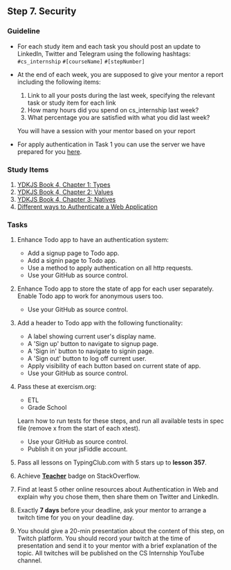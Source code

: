 ## Step 7. Security

### Guideline

- For each study item and each task you should post an update to LinkedIn, Twitter and Telegram using the following hashtags:
  `#cs_internship`
  `#[courseName]`
  `#[stepNumber]`

- At the end of each week, you are supposed to give your mentor a report including the following items:

  1. Link to all your posts during the last week, specifying the relevant task or study item for each link
  2. How many hours did you spend on cs_internship last week?
  3. What percentage you are satisfied with what you did last week?

  You will have a session with your mentor based on your report

<!-- TODO change the numbers -->

- For apply authentication in Task 1 you can use the server we have prepared for you [here](https://github.com/cs-internship/cs-internship-spec/blob/master/courses/web/servers/step7/server-step-7.rar).

### Study Items <!-- omit in toc -->

1. [YDKJS Book 4, Chapter 1: Types](https://github.com/getify/You-Dont-Know-JS/blob/1st-ed/types%20%26%20grammar/ch1.md)
2. [YDKJS Book 4, Chapter 2: Values](https://github.com/getify/You-Dont-Know-JS/blob/1st-ed/types%20%26%20grammar/ch2.md)
3. [YDKJS Book 4, Chapter 3: Natives](https://github.com/getify/You-Dont-Know-JS/blob/1st-ed/types%20%26%20grammar/ch3.md)
4. [Different ways to Authenticate a Web Application](https://medium.com/@vivekmadurai/different-ways-to-authenticate-a-web-application-e8f3875c254a)

### Tasks <!-- omit in toc -->

1. Enhance Todo app to have an authentication system:

   - Add a signup page to Todo app.
   - Add a signin page to Todo app.
   - Use a method to apply authentication on all http requests.
   - Use your GitHub as source control.

2. Enhance Todo app to store the state of app for each user separately. Enable Todo app to work for anonymous users too.

   - Use your GitHub as source control.

3. Add a header to Todo app with the following functionality:

   - A label showing current user's display name.
   - A 'Sign up' button to navigate to signup page.
   - A 'Sign in' button to navigate to signin page.
   - A 'Sign out' button to log off current user.
   - Apply visibility of each button based on current state of app.
   - Use your GitHub as source control.

5. Pass these at exercism.org:

   - ETL
   - Grade School

   Learn how to run tests for these steps, and run all available tests in spec file (remove x from the start of each xtest).

   - Use your GitHub as source control.
   - Publish it on your jsFiddle account.

6. Pass all lessons on TypingClub.com with 5 stars up to **lesson 357**.

7. Achieve [**Teacher**](https://stackoverflow.com/help/badges/1/teacher) badge on StackOverflow.

8. Find at least 5 other online resources about Authentication in Web and explain why you chose them, then share them on Twitter and LinkedIn.

9. Exactly **7 days** before your deadline, ask your mentor to arrange a twitch time for you on your deadline day.

10. You should give a 20-min presentation about the content of this step, on Twitch platform. You should record your twitch at the time of presentation and send it to your mentor with a brief explanation of the topic. All twitches will be published on the CS Internship YouTube channel.
